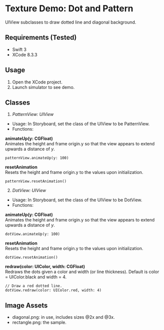 Texture Demo: Dot and Pattern
===============================================
UIView subclasses to draw dotted line and diagonal background.

Requirements (Tested)
-----------------------------------------------
* Swift 3
* XCode 8.3.3

Usage
-----------------------------------------------
1. Open the XCode project.
2. Launch simulator to see demo.

Classes
-----------------------------------------------
1. *PatternView: UIView*
  * Usage: In Storyboard, set the class of the UIView to be PatternView.
  * Functions:

   **animateUp(y: CGFloat)**  
   Animates the height and frame origin.y so that the view appears to extend upwards a distance of *y*.
   ```
   patternView.animateUp(y: 100) 
   ```

   **resetAnimation**  
   Resets the height and frame origin.y to the values upon initialization.
   ```
   patternView.resetAnimation() 
   ```

2. *DotView: UIView*
  * Usage: In Storyboard, set the class of the UIView to be DotView.
  * Functions:

  **animateUp(y: CGFloat)**  
  Animates the height and frame origin.y so that the view appears to extend upwards a distance of *y*.
  ```
  dotView.animateUp(y: 100) 
  ```

  **resetAnimation**  
  Resets the height and frame origin.y to the values upon initialization.
  ```
  dotView.resetAnimation()
  ```
  **redraw(color: UIColor, width: CGFloat)**  
  Redraws the dots given a color and width (or line thickness). Default is color = UIColor.black and width = 4.
  ```
  // Draw a red dotted line.
  dotView.redraw(color: UIColor.red, width: 4)
  ```

Image Assets
-----------------------------------------------
* diagonal.png: in use, includes sizes @2x and @3x.
* rectangle.png: the sample.

